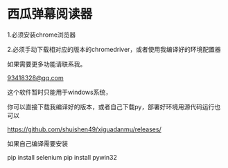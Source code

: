 # 西瓜弹幕阅读器
1.必须安装chrome浏览器
  
2.必须手动下载相对应的版本的chromedriver，或者使用我编译好的环境配置器
  
如果需要更多功能请联系我。
  
93418328@qq.com

这个软件暂时只能用于windows系统，
  
你可以直接下载我编译好的版本，或者自己下载py，部署好环境用源代码运行也可以
  
https://github.com/shuishen49/xiguadanmu/releases/

  
如果自己编译需要安装

  pip install selenium
  pip install pywin32
